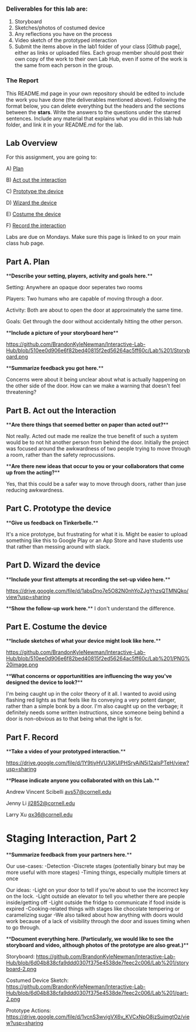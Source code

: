### Deliverables for this lab are: 
1. Storyboard
1. Sketches/photos of costumed device
1. Any reflections you have on the process
1. Video sketch of the prototyped interaction
1. Submit the items above in the lab1 folder of your class [Github page], either as links or uploaded files. Each group member should post their own copy of the work to their own Lab Hub, even if some of the work is the same from each person in the group.

### The Report
This README.md page in your own repository should be edited to include the work you have done (the deliverables mentioned above). Following the format below, you can delete everything but the headers and the sections between the **stars**. Write the answers to the questions under the starred sentences. Include any material that explains what you did in this lab hub folder, and link it in your README.md for the lab.

## Lab Overview
For this assignment, you are going to:

A) [Plan](#part-a-plan) 

B) [Act out the interaction](#part-b-act-out-the-interaction) 

C) [Prototype the device](#part-c-prototype-the-device)

D) [Wizard the device](#part-d-wizard-the-device) 

E) [Costume the device](#part-e-costume-the-device)

F) [Record the interaction](#part-f-record)

Labs are due on Mondays. Make sure this page is linked to on your main class hub page.

## Part A. Plan 

\*\***Describe your setting, players, activity and goals here.**\*\*

Setting: Anywhere an opaque door seperates two rooms

Players: Two humans who are capable of moving through a door.

Activity: Both are about to open the door at approximately the same time.

Goals: Get through the door without accidentally hitting the other person.


\*\***Include a picture of your storyboard here**\*\*

https://github.com/BrandonKyleNewman/Interactive-Lab-Hub/blob/510ee0d906e6f82bed40815f2ed56264ac5ff60c/Lab%201/Storyboard.png


\*\***Summarize feedback you got here.**\*\*

Concerns were about it being unclear about what is actually happening on the other side of the door. How can we make a warning that doesn't feel threatening?


## Part B. Act out the Interaction

\*\***Are there things that seemed better on paper than acted out?**\*\*

Not really. Acted out made me realize the true benefit of such a system would be to not hit another person from behind the door. Initially the project was focused around the awkwardness of two people trying to move through a room, rather than the safety reprocussions.

\*\***Are there new ideas that occur to you or your collaborators that come up from the acting?**\*\*

Yes, that this could be a safer way to move through doors, rather than juse reducing awkwardness.


## Part C. Prototype the device

\*\***Give us feedback on Tinkerbelle.**\*\*

It's a nice prototype, but frustrating for what it is. Might be easier to upload something like this to Google Play or an App Store and have students use that rather than messing around with slack.


## Part D. Wizard the device

\*\***Include your first attempts at recording the set-up video here.**\*\*

https://drive.google.com/file/d/1absDno7e5O82N0nhYoZJgYhzsQTMNQko/view?usp=sharing

\*\***Show the follow-up work here.**\*\*
I don't understand the difference.


## Part E. Costume the device

\*\***Include sketches of what your device might look like here.**\*\*

https://github.com/BrandonKyleNewman/Interactive-Lab-Hub/blob/510ee0d906e6f82bed40815f2ed56264ac5ff60c/Lab%201/PNG%20image.png

\*\***What concerns or opportunitities are influencing the way you've designed the device to look?**\*\*

I'm being caught up in the color theory of it all. I wanted to avoid using flashing red lights as that feels like its conveying a very potent danger, rather than a simple bonk by a door. I'm also caught up on the verbage; it definitely needs some written instructions, since someone being behind a door is non-obvious as to that being what the light is for.

## Part F. Record

\*\***Take a video of your prototyped interaction.**\*\*

https://drive.google.com/file/d/1Y9tiyHVU3jKUIPHSryAiN5i12alsPTeH/view?usp=sharing

\*\***Please indicate anyone you collaborated with on this Lab.**\*\*

Andrew Vincent Scibelli <avs57@cornell.edu>

Jenny Li <jl2852@cornell.edu>

Larry Xu <qx36@cornell.edu>


# Staging Interaction, Part 2 

\*\***Summarize feedback from your partners here.**\*\*

Our use-cases:
-Detection
-Discrete stages (potentially binary but may be more useful with more stages)
-Timing things, especially multiple timers at once
 
Our ideas:
-Light on your door to tell if you’re about to use the incorrect key on the lock.
-Light outside an elevator to tell you whether there are people inside/getting off
-Light outside the fridge to communicate if food inside is expired
-Cooking-related things with stages like chocolate tempering or caramelizing sugar
-We also talked about how anything with doors would work because of a lack of visibility through the door and issues timing when to go through.

\*\***Document everything here. (Particularly, we would like to see the storyboard and video, although photos of the prototype are also great.)**\*\*

Storyboard: https://github.com/BrandonKyleNewman/Interactive-Lab-Hub/blob/6d04b838cfa9ddd0307f375e4538de7feec2c006/Lab%201/storyboard-2.png

Costumed Device Sketch:
https://github.com/BrandonKyleNewman/Interactive-Lab-Hub/blob/6d04b838cfa9ddd0307f375e4538de7feec2c006/Lab%201/part-2.png

Prototype Actions:
https://drive.google.com/file/d/1vcnS3wvigVX6v_KVCxNpO8jzSuimgtOz/view?usp=sharing


